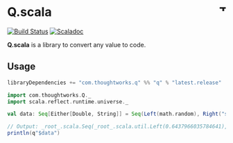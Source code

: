 # Q.scala <a href="http://thoughtworks.com/"><img align="right" src="https://www.thoughtworks.com/imgs/tw-logo.png" title="ThoughtWorks" height="15"/></a>

[![Build Status](https://travis-ci.org/ThoughtWorksInc/Q.scala.svg?branch=master)](https://travis-ci.org/ThoughtWorksInc/Q.scala)
[![Scaladoc](https://javadoc.io/badge/com.thoughtworks.q/q_2.11.svg?label=scaladoc)](https://javadoc.io/page/com.thoughtworks.q/q_2.11/latest/com/thoughtworks/Q$.html)

**Q.scala** is a library to convert any value to code.

## Usage

``` sbt
libraryDependencies += "com.thoughtworks.q" %% "q" % "latest.release"
```

``` scala
import com.thoughtworks.Q._
import scala.reflect.runtime.universe._

val data: Seq[Either[Double, String]] = Seq(Left(math.random), Right("string data")) 

// Output: _root_.scala.Seq(_root_.scala.util.Left(0.6437966035784641), _root_.scala.util.Right("string data"))
println(q"$data")
```
